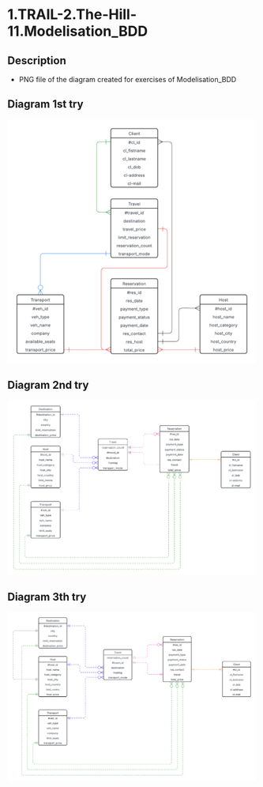 # 1.TRAIL-2.The-Hill-11.Modelisation_BDD

## Description
- PNG file of the diagram created for exercises of Modelisation_BDD

## Diagram 1st try

![Diagram](assets/diagram_1.png)


## Diagram 2nd try


![Diagram](assets/diagram_2.png)

## Diagram 3th try


![Diagram](assets/diagram_3.png)
